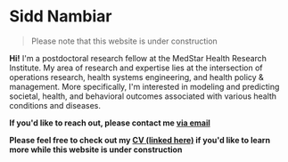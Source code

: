 # Sidd Nambiar
> Please note that this website is under construction

**Hi!** I'm a postdoctoral research fellow at the MedStar Health Research Institute. My area of research and expertise lies at the intersection of operations research, health systems engineering, and health policy & management. More specifically, I'm interested in modeling and predicting societal, health, and behavioral outcomes associated with various health conditions and diseases.

**If you'd like to reach out, please contact me [via email](mailto:Siddhartha.Nambiar@MedStar.Net)**

**Please feel free to check out my <a href="https://github.com/sidscorp/snambiar/blob/main/docs/Nambiar_CV.pdf" target="_blank">CV (linked here)</a> if you'd like to learn more while this website is under construction**

<a href="pdfs/ProjMarr_slides.pdf" class="image fit"><img src="images/marr_pic.jpg" alt=""></a>